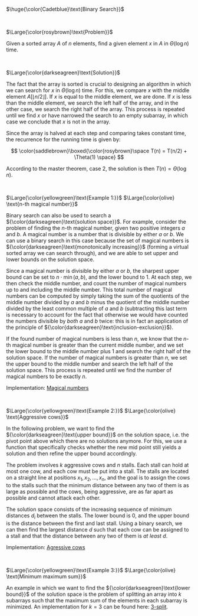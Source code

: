 $\huge{\color{Cadetblue}\text{Binary Search}}$

<br/>

$\Large{\color{rosybrown}\text{Problem}}$

Given a sorted array $A$ of $n$ elements, find a given element $x$ in $A$ in $\Theta(\log n)$ time.

<br/>

$\Large{\color{darkseagreen}\text{Solution}}$

The fact that the array is sorted is crucial to designing an algorithm in which we can search for $x$ in $\Theta(\log n)$ time. For this, we compare $x$ with the middle element $A[\lfloor n/2 \rfloor]$. If $x$ is equal to the middle element, we are done. If $x$ is less than the middle element, we search the left half of the array, and in the other case, we search the right half of the array. This process is repeated until we find $x$ or have narrowed the search to an empty subarray, in which case we conclude that $x$ is not in the array.

Since the array is halved at each step and comparing takes constant time, the recurrence for the running time is given by:

$$
\color{saddlebrown}\boxed{\color{rosybrown}\space T(n) = T(n/2) + \Theta(1) \space}
$$

According to the master theorem, case 2, the solution is then $T(n) = \Theta(\log n)$.

<br/>

$\Large{\color{yellowgreen}\text{Example 1:}}$ $\Large{\color{olive} \text{n-th magical number}}$

Binary search can also be used to search a ${\color{darkseagreen}\text{solution space}}$. For example, consider the problem of finding the $n$-th magical number, given two positive integers $a$ and $b$. A magical number is a number that is divisible by either $a$ or $b$. We can use a binary search in this case because the set of magical numbers is ${\color{darkseagreen}\text{monotonically increasing}}$ (forming a virtual sorted array we can search through), and we are able to set upper and lower bounds on the solution space.

Since a magical number is divisible by either $a$ or $b$, the sharpest upper bound can be set to $n \cdot \min(a, b)$, and the lower bound to 1. At each step, we then check the middle number, and count the number of magical numbers up to and including the middle number. This total number of magical numbers can be computed by simply taking the sum of the quotients of the middle number divided by $a$ and $b$ minus the quotient of the middle number divided by the least common multiple of $a$ and $b$ (subtracting this last term is necessary to account for the fact that otherwise we would have counted the numbers divisible by *both* $a$ and $b$ twice: this is in fact an application of the principle of ${\color{darkseagreen}\text{inclusion-exclusion}}$).  

If the found number of magical numbers is less than $n$, we know that the $n$-th magical number is greater than the current middle number, and we set the lower bound to the middle number plus 1 and search the right half of the solution space. If the number of magical numbers is greater than $n$, we set the upper bound to the middle number and search the left half of the solution space. This process is repeated until we find the number of magical numbers to be exactly $n$.

Implementation: [Magical numbers](magic/magic.c)

<br/>

$\Large{\color{yellowgreen}\text{Example 2:}}$ $\Large{\color{olive} \text{Aggressive cows}}$

In the following problem, we want to find the ${\color{darkseagreen}\text{upper bound}}$ on the solution space, i.e. the pivot point above which there are no solutions anymore. For this, we use a function that specifically checks whether the new mid point still yields a solution and then refine the upper bound accordingly.

The problem involves $k$ aggressive cows and $n$ stalls. Each stall can hold at most one cow, and each cow must be put into a stall. The stalls are located on a straight line at positions $x_1, x_2, \dots, x_n$, and the goal is to assign the cows to the stalls such that the minimum distance between any two of them is as large as possible and the cows, being aggressive, are as far apart as possible and cannot attack each other.  

The solution space consists of the increasing sequence of minimum distances $d_i$ between the stalls. The lower bound is 0, and the upper bound is the distance between the first and last stall. Using a binary search, we can then find the largest distance $d$ such that each cow can be assigned to a stall and that the distance between any two of them is *at least* $d$.

Implementation: [Agressive cows](cows/cows.c)

<br/>

$\Large{\color{yellowgreen}\text{Example 3:}}$ $\Large{\color{olive} \text{Minimum maximum sum}}$

An example in which we want to find the ${\color{darkseagreen}\text{lower bound}}$ of the solution space is the problem of splitting an array into $k$ subarrays such that the maximum sum of the elements in each subarray is minimized. An implementation for $k = 3$ can be found here: [3-split](https://github.com/pl3onasm/Imperative-programming/blob/main/IP-Finals/2018/problem4/prob4-2.c).
